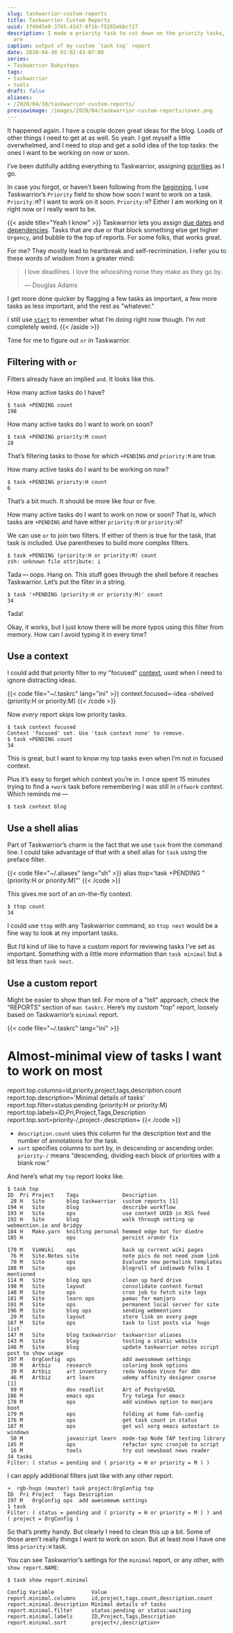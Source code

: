 ```yaml
---
slug: taskwarrior-custom-reports
title: Taskwarrior Custom Reports
uuid: 1f4045e0-3765-43d7-8f1b-f5265ebbcf27
description: I made a priority task to cut down on the priority tasks, and here we
  are
caption: output of my custom `task top` report
date: 2020-04-30 01:02:43-07:00
series:
- Taskwarrior Babysteps
tags:
- taskwarrior
- tools
draft: false
aliases:
- /2020/04/30/taskwarrior-custom-reports/
previewimage: /images/2020/04/taskwarrior-custom-reports/cover.png
---
```

It happened again. I have a couple dozen great ideas for the blog. Loads
of other things I need to get at as well. So yeah. I got myself a little
overwhelmed, and I need to stop and get a solid idea of the top tasks:
the ones I want to be working on now or soon.

I’ve been dutifully adding everything to Taskwarrior, assigning
[priorities](/post/2017/12/taskwarrior-priorities/) as I go.

In case you forgot, or haven’t been following from the
[beginning](/post/2017/12/taskwarrior/), I use Taskwarrior’s `Priority`
field to show how soon I want to work on a task. `Priority:M`? I want to
work on it soon. `Priority:H`? Either I am working on it right now or I
really want to be.

{{< aside title="Yeah I know" >}}
Taskwarrior lets you assign [due
dates](/post/2018/01/taskwarrior-due-dates/) and
[dependencies](/post/2018/02/setting-task-dependencies-in-taskwarrior/).
Tasks that are due or that block something else get higher `Urgency`,
and bubble to the top of reports. For some folks, that works great.

For me? They mostly lead to heartbreak and self-recrimination. I refer
you to these words of wisdom from a greater mind:

> I love deadlines. I love the whooshing noise they make as they go by.
>
> —  Douglas Adams

I get more done quicker by flagging a few tasks as important, a few more
tasks as less important, and the rest as "whatever."

I still use [`start`](/post/2018/12/active-tasks-in-taskwarrior/) to
remember what I’m doing right now though. I’m not completely weird.
{{< /aside >}}

Time for me to figure out `or` in Taskwarrior.

Filtering with `or`
-------------------

Filters already have an implied `and`. It looks like this.

How many active tasks do I have?

    $ task +PENDING count
    198

How many active tasks do I want to work on soon?

    $ task +PENDING priority:M count
    28

That’s filtering tasks to those for which `+PENDING` *and* `priority:M`
are true.

How many active tasks do I want to be working on now?

    $ task +PENDING priority:H count
    6

That’s a bit much. It should be more like four or five.

How many active tasks do I want to work on now or soon? That is, which
tasks are `+PENDING` and have either `priority:M` or `priority:H`?

We can use `or` to join two filters. If either of them is true for the
task, that task is included. Use parentheses to build more complex
filters.

    $ task +PENDING (priority:H or priority:M) count
    zsh: unknown file attribute: i

Tada — oops. Hang on. This stuff goes through the shell before it
reaches Taskwarrior. Let’s put the filter in a string.

    $ task '+PENDING (priority:H or priority:M)' count
    34

Tada!

Okay, it works, but I just know there will be more typos using this
filter from memory. How can I avoid typing it in every time?

Use a context
-------------

I could add that priority filter to my "focused"
[context](/post/2018/02/taskwarrior-contexts/), used when I need to
ignore distracting ideas.

{{< code file="~/.taskrc" lang="ini" >}}
context.focused=-idea -shelved (priority:H or priority:M)
{{< /code >}}

Now *every* report skips low priority tasks.

    $ task context focused
    Context 'focused' set. Use 'task context none' to remove.
    $ task +PENDING count
    34

This is great, but I want to know my top tasks even when I’m not in
focused context.

Plus it’s easy to forget which context you’re in. I once spent 15
minutes trying to find a `+work` task before remembering I was still in
`offwork` context. Which reminds me — 

    $ task context blog

Use a shell alias
-----------------

Part of Taskwarrior’s charm is the fact that we use `task` from the
command line. I could take advantage of that with a shell alias for
`task` using the preface filter.

{{< code file="~/.aliases" lang="sh" >}}
alias ttop='task +PENDING "(priority:H or priority:M)"'
{{< /code >}}

This gives me sort of an on-the-fly context.

    $ ttop count
    34

I could use `ttop` with any Taskwarrior command, so `ttop next` would be
a fine way to look at my important tasks.

But I’d kind of like to have a custom report for reviewing tasks I’ve
set as important. Something with a little more information than
`task minimal` but a bit less than `task next`.

Use a custom report
-------------------

Might be easier to show than tell. For more of a "tell" approach, check
the “REPORTS” section of `man taskrc`. Here’s my custom "top" report,
loosely based on Taskwarrior’s `minimal` report.

{{< code file="~/.taskrc" lang="ini" >}}
# Almost-minimal view of tasks I want to work on most
report.top.columns=id,priority,project,tags,description.count 
report.top.description='Minimal details of tasks'
report.top.filter=status:pending (priority:H or priority:M)
report.top.labels=ID,Pri,Project,Tags,Description
report.top.sort=priority-/,project-,description+ 
{{< /code >}}

- `description.count` uses this column for the description text and
  the number of annotations for the task.
- `sort` specifies columns to sort by, in descending or ascending
  order. `priority-/` means “descending, dividing each block of
  priorities with a blank row.”

And here’s what my `top` report looks like.

    $ task top
    ID  Pri Project    Tags              Description
     28 H   Site       blog taskwarrior  custom reports [1]
    194 H   Site       blog              describe workflow
    193 H   Site       ops               use content UUID in RSS feed
    192 H   Site       blog              walk through setting up webmention.io and bridgy
    184 H   Make.yarn  knitting personal hemmed edge hat for diedre
    185 H              ops               persist xrandr fix

    170 M   VimWiki    ops               back up current wiki pages
     76 M   Site.Notes site              note pics do not need zoom link
     70 M   Site       ops               Evaluate new permalink templates
    188 M   Site       ops               blogroll of indieweb folks I mentioned
    114 M   Site       blog ops          clean up hard drive
    198 M   Site       layout            consolidate content format
    148 M   Site       ops               cron job to fetch site logs
    181 M   Site       learn ops         pamac for manjaro
    191 M   Site       ops               permanent local server for site
    196 M   Site       blog ops          sending webmentions
     20 M   Site       layout            store link on every page
    167 M   Site       ops               task to list posts via `hugo list`
    147 M   Site       blog taskwarrior  taskwarrior aliases
    143 M   Site       blog              testing a static website
    146 M   Site       blog              update taskwarrior notes script post to show usage
    197 M   OrgConfig  ops               add awesomewm settings
     30 M   Artbiz     research          coloring book options
     39 M   Artbiz     art inventory     redo Voodoo Vince for dbh
     46 M   Artbiz     art learn         udemy affinity designer course [1]
     99 M              dev readlist      Art of PostgreSQL
    186 M              emacs ops         Try telega for emacs
    178 M              ops               add windows option to manjaro boot
    179 M              ops               folding at home fah-config
    176 M              ops               get task count in status
    187 M              ops               get wsl xorg emacs autostart in windows
     50 M              javascript learn  node-tap Node TAP testing library
    145 M              ops               refactor sync cronjob to script
     16 M              tools             try out newsboat news reader
    34 tasks
    Filter: ( status = pending and ( priority = H or priority = M ) )

I can apply additional filters just like with any other report.

    ➜  rgb-hugo (master) task project:OrgConfig top
    ID  Pri Project   Tags Description
    197 M   OrgConfig ops  add awesomewm settings
    1 task
    Filter: ( status = pending and ( priority = H or priority = M ) ) and ( project = OrgConfig )

So that’s pretty handy. But clearly I need to clean this up a bit. Some
of those aren’t really things I want to work on soon. But at least now I
have one less `priority:H` task.

You can see Taskwarrior’s settings for the `minimal` report, or any
other, with `show report.NAME`:

    $ task show report.minimal

    Config Variable            Value
    report.minimal.columns     id,project,tags.count,description.count
    report.minimal.description Minimal details of tasks
    report.minimal.filter      status:pending or status:waiting
    report.minimal.labels      ID,Project,Tags,Description
    report.minimal.sort        project+/,description+